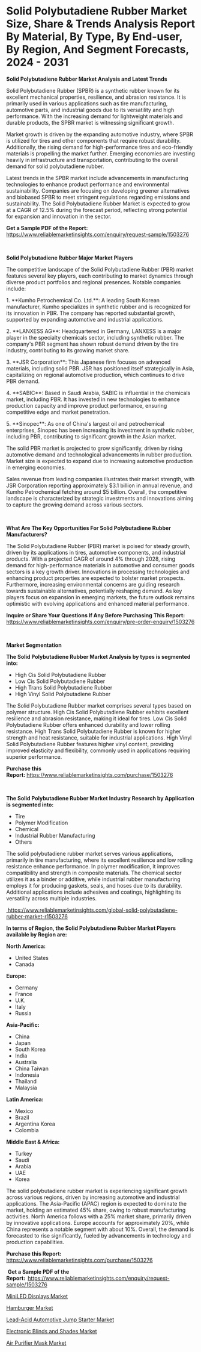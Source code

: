 <p><h1>Solid Polybutadiene Rubber Market Size, Share & Trends Analysis Report By Material, By Type, By End-user, By Region, And Segment Forecasts, 2024 - 2031</h1></p><p><strong>Solid Polybutadiene Rubber Market Analysis and Latest Trends</strong></p>
<p><p>Solid Polybutadiene Rubber (SPBR) is a synthetic rubber known for its excellent mechanical properties, resilience, and abrasion resistance. It is primarily used in various applications such as tire manufacturing, automotive parts, and industrial goods due to its versatility and high performance. With the increasing demand for lightweight materials and durable products, the SPBR market is witnessing significant growth.</p><p>Market growth is driven by the expanding automotive industry, where SPBR is utilized for tires and other components that require robust durability. Additionally, the rising demand for high-performance tires and eco-friendly materials is propelling the market further. Emerging economies are investing heavily in infrastructure and transportation, contributing to the overall demand for solid polybutadiene rubber.</p><p>Latest trends in the SPBR market include advancements in manufacturing technologies to enhance product performance and environmental sustainability. Companies are focusing on developing greener alternatives and biobased SPBR to meet stringent regulations regarding emissions and sustainability. The Solid Polybutadiene Rubber Market is expected to grow at a CAGR of 12.5% during the forecast period, reflecting strong potential for expansion and innovation in the sector.</p></p>
<p><strong>Get a Sample PDF of the Report:&nbsp;</strong> <a href="https://www.reliablemarketinsights.com/enquiry/request-sample/1503276?utm_campaign=1197&utm_medium=2&utm_source=Github&utm_content=ia&utm_term=27092024&utm_id=solid-polybutadiene-rubber">https://www.reliablemarketinsights.com/enquiry/request-sample/1503276</a></p>
<p>&nbsp;</p>
<p><strong>Solid Polybutadiene Rubber Major Market Players</strong></p>
<p><p>The competitive landscape of the Solid Polybutadiene Rubber (PBR) market features several key players, each contributing to market dynamics through diverse product portfolios and regional presences. Notable companies include:</p><p>1. **Kumho Petrochemical Co. Ltd.**: A leading South Korean manufacturer, Kumho specializes in synthetic rubber and is recognized for its innovation in PBR. The company has reported substantial growth, supported by expanding automotive and industrial applications. </p><p>2. **LANXESS AG**: Headquartered in Germany, LANXESS is a major player in the specialty chemicals sector, including synthetic rubber. The company's PBR segment has shown robust demand driven by the tire industry, contributing to its growing market share.</p><p>3. **JSR Corporation**: This Japanese firm focuses on advanced materials, including solid PBR. JSR has positioned itself strategically in Asia, capitalizing on regional automotive production, which continues to drive PBR demand. </p><p>4. **SABIC**: Based in Saudi Arabia, SABIC is influential in the chemicals market, including PBR. It has invested in new technologies to enhance production capacity and improve product performance, ensuring competitive edge and market penetration.</p><p>5. **Sinopec**: As one of China's largest oil and petrochemical enterprises, Sinopec has been increasing its investment in synthetic rubber, including PBR, contributing to significant growth in the Asian market.</p><p>The solid PBR market is projected to grow significantly, driven by rising automotive demand and technological advancements in rubber production. Market size is expected to expand due to increasing automotive production in emerging economies. </p><p>Sales revenue from leading companies illustrates their market strength, with JSR Corporation reporting approximately $3.1 billion in annual revenue, and Kumho Petrochemical fetching around $5 billion. Overall, the competitive landscape is characterized by strategic investments and innovations aiming to capture the growing demand across various sectors.</p></p>
<p>&nbsp;</p>
<p><strong>What Are The Key Opportunities For Solid Polybutadiene Rubber Manufacturers?</strong></p>
<p><p>The Solid Polybutadiene Rubber (PBR) market is poised for steady growth, driven by its applications in tires, automotive components, and industrial products. With a projected CAGR of around 4% through 2028, rising demand for high-performance materials in automotive and consumer goods sectors is a key growth driver. Innovations in processing technologies and enhancing product properties are expected to bolster market prospects. Furthermore, increasing environmental concerns are guiding research towards sustainable alternatives, potentially reshaping demand. As key players focus on expansion in emerging markets, the future outlook remains optimistic with evolving applications and enhanced material performance.</p></p>
<p><strong>Inquire or Share Your Questions If Any Before Purchasing This Report:</strong> <a href="https://www.reliablemarketinsights.com/enquiry/pre-order-enquiry/1503276?utm_campaign=1197&utm_medium=2&utm_source=Github&utm_content=ia&utm_term=27092024&utm_id=solid-polybutadiene-rubber">https://www.reliablemarketinsights.com/enquiry/pre-order-enquiry/1503276</a></p>
<p>&nbsp;</p>
<p><strong>Market Segmentation</strong></p>
<p><strong>The Solid Polybutadiene Rubber Market Analysis by types is segmented into:</strong></p>
<p><ul><li>High Cis Solid Polybutadiene Rubber</li><li>Low Cis Solid Polybutadiene Rubber</li><li>High Trans Solid Polybutadiene Rubber</li><li>High Vinyl Solid Polybutadiene Rubber</li></ul></p>
<p><p>The Solid Polybutadiene Rubber market comprises several types based on polymer structure. High Cis Solid Polybutadiene Rubber exhibits excellent resilience and abrasion resistance, making it ideal for tires. Low Cis Solid Polybutadiene Rubber offers enhanced durability and lower rolling resistance. High Trans Solid Polybutadiene Rubber is known for higher strength and heat resistance, suitable for industrial applications. High Vinyl Solid Polybutadiene Rubber features higher vinyl content, providing improved elasticity and flexibility, commonly used in applications requiring superior performance.</p></p>
<p><strong>Purchase this Report:&nbsp;</strong><a href="https://www.reliablemarketinsights.com/purchase/1503276?utm_campaign=1197&utm_medium=2&utm_source=Github&utm_content=ia&utm_term=27092024&utm_id=solid-polybutadiene-rubber">https://www.reliablemarketinsights.com/purchase/1503276</a></p>
<p>&nbsp;</p>
<p><strong>The Solid Polybutadiene Rubber Market Industry Research by Application is segmented into:</strong></p>
<p><ul><li>Tire</li><li>Polymer Modification</li><li>Chemical</li><li>Industrial Rubber Manufacturing</li><li>Others</li></ul></p>
<p><p>The solid polybutadiene rubber market serves various applications, primarily in tire manufacturing, where its excellent resilience and low rolling resistance enhance performance. In polymer modification, it improves compatibility and strength in composite materials. The chemical sector utilizes it as a binder or additive, while industrial rubber manufacturing employs it for producing gaskets, seals, and hoses due to its durability. Additional applications include adhesives and coatings, highlighting its versatility across multiple industries.</p></p>
<p><a href="https://www.reliablemarketinsights.com/global-solid-polybutadiene-rubber-market-r1503276?utm_campaign=1197&utm_medium=2&utm_source=Github&utm_content=ia&utm_term=27092024&utm_id=solid-polybutadiene-rubber">&nbsp;https://www.reliablemarketinsights.com/global-solid-polybutadiene-rubber-market-r1503276</a></p>
<p><strong>In terms of Region, the Solid Polybutadiene Rubber Market Players available by Region are:</strong></p>
<p>
    <p> <strong> North America: </strong>
        <ul>
            <li>United States</li>
            <li>Canada</li>
        </ul>
        </p> 
    <p> <strong> Europe: </strong>
        <ul>
            <li>Germany</li>
            <li>France</li>
            <li>U.K.</li>
            <li>Italy</li>
            <li>Russia</li>
        </ul>
        </p> 
    <p> <strong> Asia-Pacific: </strong>
        <ul>
            <li>China</li>
            <li>Japan</li>
            <li>South Korea</li>
            <li>India</li>
            <li>Australia</li>
            <li>China Taiwan</li>
            <li>Indonesia</li>
            <li>Thailand</li>
            <li>Malaysia</li>
        </ul>
        </p> 
    <p> <strong> Latin America: </strong>
        <ul>
            <li>Mexico</li>
            <li>Brazil</li>
            <li>Argentina Korea</li>
            <li>Colombia</li>
        </ul>
        </p> 
    <p> <strong> Middle East & Africa: </strong>
        <ul>
            <li>Turkey</li>
            <li>Saudi</li>
            <li>Arabia</li>
            <li>UAE</li>
            <li>Korea</li>
        </ul>
    </p>
    </p>
<p><p>The solid polybutadiene rubber market is experiencing significant growth across various regions, driven by increasing automotive and industrial applications. The Asia-Pacific (APAC) region is expected to dominate the market, holding an estimated 45% share, owing to robust manufacturing activities. North America follows with a 25% market share, primarily driven by innovative applications. Europe accounts for approximately 20%, while China represents a notable segment with about 10%. Overall, the demand is forecasted to rise significantly, fueled by advancements in technology and production capabilities.</p></p>
<p><strong>Purchase this Report: </strong><a href="https://www.reliablemarketinsights.com/purchase/1503276?utm_campaign=1197&utm_medium=2&utm_source=Github&utm_content=ia&utm_term=27092024&utm_id=solid-polybutadiene-rubber">https://www.reliablemarketinsights.com/purchase/1503276</a></p>
<p>&nbsp;<strong>Get a Sample PDF of the Report:&nbsp;&nbsp;</strong><a href="https://www.reliablemarketinsights.com/enquiry/request-sample/1503276?utm_campaign=1197&utm_medium=2&utm_source=Github&utm_content=ia&utm_term=27092024&utm_id=solid-polybutadiene-rubber">https://www.reliablemarketinsights.com/enquiry/request-sample/1503276</a></p>
<p><strong></strong></p>
<p><p><a href="https://www.linkedin.com/pulse/insights-miniled-displays-market-share-competitive-landscape-period-juhrc?trackingId=TSx6UdaFRjatE5zmEhappw%3D%3D&utm_campaign=1197&utm_medium=2&utm_source=Github&utm_content=ia&utm_term=27092024&utm_id=solid-polybutadiene-rubber">MiniLED Displays Market</a></p><p><a href="https://www.linkedin.com/pulse/how-regions-adapting-hamburger-market-global-trends-overview-fkk8f?trackingId=5OYEaGqOSU2BeopPfG6o7g%3D%3D&utm_campaign=1197&utm_medium=2&utm_source=Github&utm_content=ia&utm_term=27092024&utm_id=solid-polybutadiene-rubber">Hamburger Market</a></p><p><a href="https://github.com/prosalinda88/Market-Research-Report-List-6/blob/main/lead-acid-automotive-jump-starter-market.md?utm_campaign=1197&utm_medium=2&utm_source=Github&utm_content=ia&utm_term=27092024&utm_id=solid-polybutadiene-rubber">Lead-Acid Automotive Jump Starter Market</a></p><p><a href="https://issuu.com/reportprime-2/docs/electronic-blinds-and-shades-market_c9b8fe338f6aab?utm_campaign=1197&utm_medium=2&utm_source=Github&utm_content=ia&utm_term=27092024&utm_id=solid-polybutadiene-rubber">Electronic Blinds and Shades Market</a></p><p><a href="https://issuu.com/reportprime-2/docs/air-purifier-mask-market-size-2030._73d1f002702cb3?utm_campaign=1197&utm_medium=2&utm_source=Github&utm_content=ia&utm_term=27092024&utm_id=solid-polybutadiene-rubber">Air Purifier Mask Market</a></p></p>